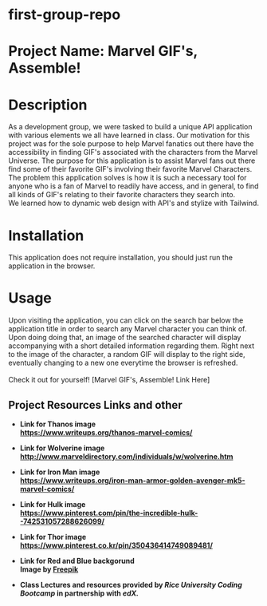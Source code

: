 # first-group-repo
# Project Name: Marvel GIF's, Assemble!

# Description
As a development group, we were tasked to build a unique API application with various elements we all have learned in class.
Our motivation for this project was for the sole purpose to help Marvel fanatics out there have the accessibility in finding GIF's associated with the characters from the Marvel Universe.
The purpose for this application is to assist Marvel fans out there find some of their favorite GIF's involving their favorite Marvel Characters.
The problem this application solves is how it is such a necessary tool for anyone who is a fan of Marvel to readily have access, and in general, to find all kinds of GIF's relating to their favorite characters they search into.<br>
We learned how to dynamic web design with API's and stylize with Tailwind.

# Installation
This application does not require installation, you should just run the application in the browser.

# Usage
Upon visiting the application, you can click on the search bar below the application title in order to search any Marvel character you can think of. Upon doing doing that, an image of the searched character will display accompanying with a short detailed information regarding them. Right next to the image of the character, a random GIF will display to the right side, eventually changing to a new one everytime the browser is refreshed.<br><br>
Check it out for yourself! [Marvel GIF's, Assemble! Link Here]










## Project Resources Links and other

- <b>Link for Thanos image<b><br>
https://www.writeups.org/thanos-marvel-comics/

- Link for Wolverine image<br>
http://www.marveldirectory.com/individuals/w/wolverine.htm

- Link for Iron Man image<br>
https://www.writeups.org/iron-man-armor-golden-avenger-mk5-marvel-comics/

- Link for Hulk image<br>
https://www.pinterest.com/pin/the-incredible-hulk--742531057288626099/

- Link for Thor image<br>
https://www.pinterest.co.kr/pin/350436414749089481/

- Link for Red and Blue backgorund<br>
Image by <a href="https://www.freepik.com/free-vector/comic-style-background_12300602.htm#query=comic%20background&position=6&from_view=keyword&track=ais">Freepik</a>

- Class Lectures and resources provided by <i>Rice University Coding Bootcamp</i> in partnership with <i>edX.</i>